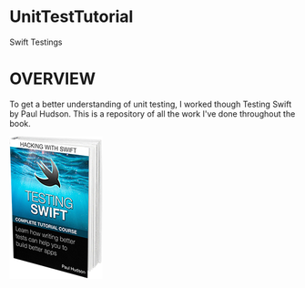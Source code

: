 # UnitTestTutorial
Swift Testings

# OVERVIEW
To get a better understanding of unit testing, I worked though Testing Swift by Paul Hudson. This is a repository of all the work I've done throughout the book. 

![](book-testing.png)
